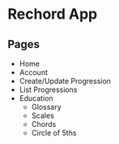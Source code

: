 # Rechord App

## Pages
- Home
- Account
- Create/Update Progression
- List Progressions
- Education
    * Glossary
    * Scales
    * Chords
    * Circle of 5ths
